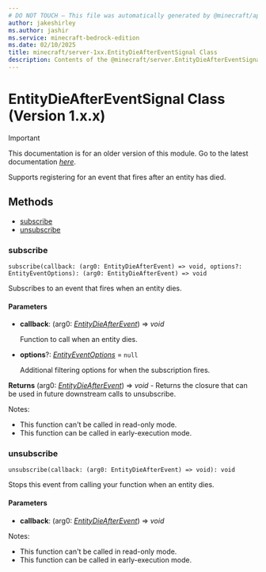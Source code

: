 ```yaml
---
# DO NOT TOUCH — This file was automatically generated by @minecraft/api-docs-generator, to report problems file an issue at https://github.com/Mojang/minecraft-scripting-libraries
author: jakeshirley
ms.author: jashir
ms.service: minecraft-bedrock-edition
ms.date: 02/10/2025
title: minecraft/server-1xx.EntityDieAfterEventSignal Class
description: Contents of the @minecraft/server.EntityDieAfterEventSignal class (Version 1.x.x).
---
```

# EntityDieAfterEventSignal Class (Version 1.x.x)

> [!IMPORTANT]
> This documentation is for an older version of this module. Go to the latest documentation [*here*](../../../scriptapi/minecraft/server/EntityDieAfterEventSignal.md).

Supports registering for an event that fires after an entity has died.

## Methods
- [subscribe](#subscribe)
- [unsubscribe](#unsubscribe)

### **subscribe**
`
subscribe(callback: (arg0: EntityDieAfterEvent) => void, options?: EntityEventOptions): (arg0: EntityDieAfterEvent) => void
`

Subscribes to an event that fires when an entity dies.

#### **Parameters**
- **callback**: (arg0: [*EntityDieAfterEvent*](EntityDieAfterEvent.md)) => *void*
  
  Function to call when an entity dies.
- **options**?: [*EntityEventOptions*](EntityEventOptions.md) = `null`
  
  Additional filtering options for when the subscription fires.

**Returns** (arg0: [*EntityDieAfterEvent*](EntityDieAfterEvent.md)) => *void* - Returns the closure that can be used in future downstream calls to unsubscribe.
  
Notes:
- This function can't be called in read-only mode.
- This function can be called in early-execution mode.

### **unsubscribe**
`
unsubscribe(callback: (arg0: EntityDieAfterEvent) => void): void
`

Stops this event from calling your function when an entity dies.

#### **Parameters**
- **callback**: (arg0: [*EntityDieAfterEvent*](EntityDieAfterEvent.md)) => *void*
  
Notes:
- This function can't be called in read-only mode.
- This function can be called in early-execution mode.
